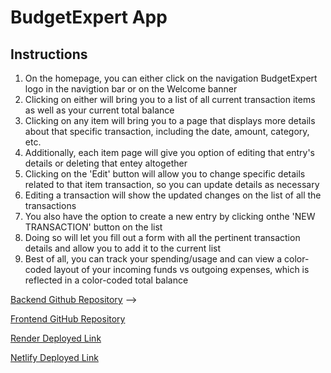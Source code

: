 # <span style="display:flex; align-items:center;"> BudgetExpert App

## Instructions

<ol>
<li>
 On the homepage, you can either click on the navigation BudgetExpert logo in the navigtion bar or on the Welcome banner
</li>
<li>Clicking on either will bring you to a list of all current transaction items as well as your current total balance</li>
<li>Clicking on any item will bring you to a page that displays more details about that specific transaction, including the date, amount, category, etc.</li>
<li>Additionally, each item page will give you option of editing that entry's details or deleting that entey altogether</li>
<li>Clicking on the 'Edit' button will allow you to change specific details related to that item transaction, so you can update details as necessary</li>
<li>Editing a transaction will show the updated changes on the list of all the transactions</li>
<li>You also have the option to create a new entry by clicking onthe 'NEW TRANSACTION' button on the list</li>
<li>Doing so will let you fill out a form with all the pertinent transaction details and allow you to add it to the current list</li>
<li> Best of all, you can track your spending/usage and can view a color-coded layout of your incoming funds vs outgoing expenses, which is reflected in a color-coded total balance</li>
</ol>

<a href="https://zalazimov.github.io/project-budgeting-app-backend/">Backend Github Repository</a> -->

<a href="https://zalazimov.github.io/project-budgeting-app-frontend/">Frontend GitHub Repository</a>

<a href="https://project-budgeting-app-backend.onrender.com/transactions">Render Deployed Link</a>

<a href="https://budgetexpert.netlify.app/">Netlify Deployed Link</a>
